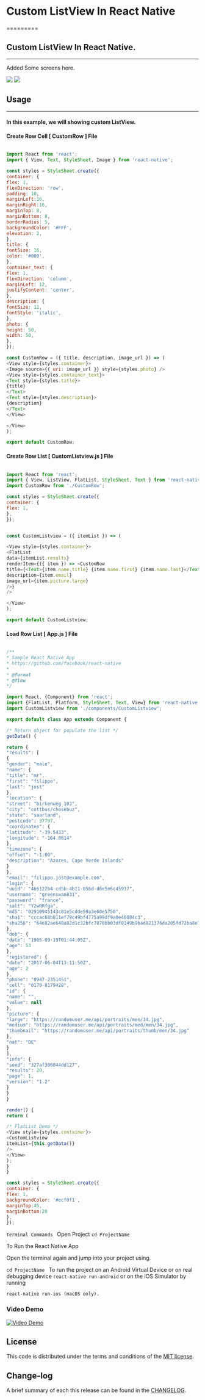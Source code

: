 # Custom ListView In React Native

=========

## Custom ListView In React Native.

------------
Added Some screens here.

![](https://github.com/pawankv89/Custom-ListView-In-React-Native/blob/master/images/screen_1.png)
![](https://github.com/pawankv89/Custom-ListView-In-React-Native/blob/master/images/screen_2.png)


## Usage
------------

#### In this example, we will showing custom ListView.

#### Create Row Cell [ CustomRow ] File


```javascript

import React from 'react';
import { View, Text, StyleSheet, Image } from 'react-native';

const styles = StyleSheet.create({
container: {
flex: 1,
flexDirection: 'row',
padding: 10,
marginLeft:16,
marginRight:16,
marginTop: 8,
marginBottom: 8,
borderRadius: 5,
backgroundColor: '#FFF',
elevation: 2,
},
title: {
fontSize: 16,
color: '#000',
},
container_text: {
flex: 1,
flexDirection: 'column',
marginLeft: 12,
justifyContent: 'center',
},
description: {
fontSize: 11,
fontStyle: 'italic',
},
photo: {
height: 50,
width: 50,
},
});

const CustomRow = ({ title, description, image_url }) => (
<View style={styles.container}>
<Image source={{ uri: image_url }} style={styles.photo} />
<View style={styles.container_text}>
<Text style={styles.title}>
{title}
</Text>
<Text style={styles.description}>
{description}
</Text>
</View>

</View>
);

export default CustomRow;

```

####  Create Row List [ CustomListview.js ] File

```javascript

import React from 'react';
import { View, ListView, FlatList, StyleSheet, Text } from 'react-native';
import CustomRow from './CustomRow';

const styles = StyleSheet.create({
container: {
flex: 1,
},
});


const CustomListview = ({ itemList }) => (

<View style={styles.container}>
<FlatList
data={itemList.results}
renderItem={({ item }) => <CustomRow
title={<Text>{item.name.title} {item.name.first} {item.name.last}</Text>}
description={item.email}
image_url={item.picture.large}
/>}
/>

</View>
);

export default CustomListview;

```

#### Load Row List [ App.js ] File

```javascript

/**
* Sample React Native App
* https://github.com/facebook/react-native
*
* @format
* @flow
*/

import React, {Component} from 'react';
import {FlatList, Platform, StyleSheet, Text, View} from 'react-native';
import CustomListview from './components/CustomListview';

export default class App extends Component {

/* Return object for populate the list */
getData() {

return {
"results": [
{
"gender": "male",
"name": {
"title": "mr",
"first": "filippo",
"last": "jost"
},
"location": {
"street": "birkenweg 103",
"city": "cottbus/chosebuz",
"state": "saarland",
"postcode": 37797,
"coordinates": {
"latitude": "-39.5433",
"longitude": "-164.8614"
},
"timezone": {
"offset": "-1:00",
"description": "Azores, Cape Verde Islands"
}
},
"email": "filippo.jost@example.com",
"login": {
"uuid": "466122b4-cd5b-4b11-856d-d6e5e6c45937",
"username": "greenswan831",
"password": "france",
"salt": "Y2wRRfga",
"md5": "02910945143c81e5cdde59a3e60e5750",
"sha1": "cccac68b811ef79c49bf4775a99df9a0e46004c3",
"sha256": "64e82ae648a82d1c32bfc7870bb03df8149b9bad821376da205fd72ba8e7e3ef"
},
"dob": {
"date": "1965-09-19T01:44:05Z",
"age": 53
},
"registered": {
"date": "2017-06-04T13:11:50Z",
"age": 2
},
"phone": "0947-2351451",
"cell": "0179-8179428",
"id": {
"name": "",
"value": null
},
"picture": {
"large": "https://randomuser.me/api/portraits/men/34.jpg",
"medium": "https://randomuser.me/api/portraits/med/men/34.jpg",
"thumbnail": "https://randomuser.me/api/portraits/thumb/men/34.jpg"
},
"nat": "DE"
}
],
"info": {
"seed": "327af306044dd127",
"results": 20,
"page": 1,
"version": "1.2"
}
}
}

render() {
return (

/* FlatList Demo */
<View style={styles.container}>
<CustomListview
itemList={this.getData()}
/>
</View>
);
}
}

const styles = StyleSheet.create({
container: {
flex: 1,
backgroundColor: '#ecf0f1',
marginTop:45,
marginBottom:20
},
});

```

`
Terminal Commands 
`
Open Project
`
cd ProjectName
`

To Run the React Native App

Open the terminal again and jump into your project using.

`cd ProjectName
`
To run the project on an Android Virtual Device or on real debugging device
`
react-native run-android
`
or on the iOS Simulator by running

`react-native run-ios (macOS only).
`

### Video Demo
[![Video Demo](https://img.youtube.com/vi/RO71dU-IHpc/0.jpg)](https://youtu.be/RO71dU-IHpc)


## License

This code is distributed under the terms and conditions of the [MIT license](LICENSE).

## Change-log

A brief summary of each this release can be found in the [CHANGELOG](CHANGELOG.mdown). 
